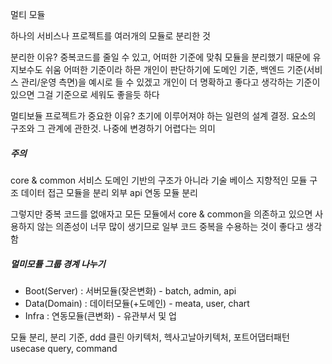 멀티 모듈

하나의 서비스나 프로젝트를 여러개의 모듈로 분리한 것

분리한 이유? 
중복코드를 줄일 수 있고, 어떠한 기준에 맞춰 모듈을 분리했기 때문에 유지보수도 쉬움
어떠한 기준이라 하믄 개인이 판단하기에 도메인 기준, 백엔드 기준(서비스 관리/운영 측면)을 예시로 들 수 있겠고 개인이 더 명확하고 좋다고 생각하는 기준이 있으면 그걸 기준으로 세워도 좋을듯 하다

멀티보듈 프로젝트가 중요한 이유?
초기에 이루어져야 하는 일련의 설계 결정.
요소의 구조와 그 관계에 관한것.
나중에 변경하기 어렵다는 의미

##### 주의
core & common
서비스 도메인 기반의 구조가 아니라 기술 베이스 지향적인 모듈 구조
데이터 접근 모듈을 분리
외부 api 연동 모듈 분리 

그렇지만 중복 코드를 없애자고 모든 모듈에서 core & common을 의존하고 있으면 사용하지 않는 의존성이 너무 많이 생기므로 일부 코드 중복을 수용하는 것이 좋다고 생각함


##### 멀미모튤 그룹 경계 나누기
- Boot(Server) : 서버모듈(잦은변화) - batch, admin, api
- Data(Domain) : 데이터모듈(+도메인) -  meata, user, chart
- Infra : 연동모듈(큰변화) - 유관부서 및 업

모듈 분리, 분리 기준, ddd
클린 아키텍처, 헥사고날아키텍처, 포트어댑터패턴
usecase
query, command
